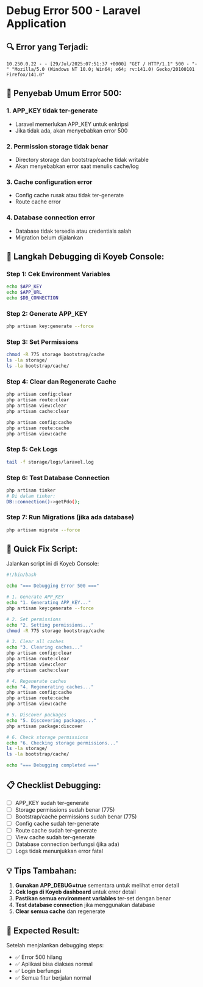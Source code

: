 # Debug Error 500 - Laravel Application

## 🔍 **Error yang Terjadi:**
```
10.250.0.22 - - [29/Jul/2025:07:51:37 +0000] "GET / HTTP/1.1" 500 - "-" "Mozilla/5.0 (Windows NT 10.0; Win64; x64; rv:141.0) Gecko/20100101 Firefox/141.0"
```

## 🚨 **Penyebab Umum Error 500:**

### 1. **APP_KEY tidak ter-generate**
- Laravel memerlukan APP_KEY untuk enkripsi
- Jika tidak ada, akan menyebabkan error 500

### 2. **Permission storage tidak benar**
- Directory storage dan bootstrap/cache tidak writable
- Akan menyebabkan error saat menulis cache/log

### 3. **Cache configuration error**
- Config cache rusak atau tidak ter-generate
- Route cache error

### 4. **Database connection error**
- Database tidak tersedia atau credentials salah
- Migration belum dijalankan

## 🔧 **Langkah Debugging di Koyeb Console:**

### **Step 1: Cek Environment Variables**
```bash
echo $APP_KEY
echo $APP_URL
echo $DB_CONNECTION
```

### **Step 2: Generate APP_KEY**
```bash
php artisan key:generate --force
```

### **Step 3: Set Permissions**
```bash
chmod -R 775 storage bootstrap/cache
ls -la storage/
ls -la bootstrap/cache/
```

### **Step 4: Clear dan Regenerate Cache**
```bash
php artisan config:clear
php artisan route:clear
php artisan view:clear
php artisan cache:clear

php artisan config:cache
php artisan route:cache
php artisan view:cache
```

### **Step 5: Cek Logs**
```bash
tail -f storage/logs/laravel.log
```

### **Step 6: Test Database Connection**
```bash
php artisan tinker
# Di dalam tinker:
DB::connection()->getPdo();
```

### **Step 7: Run Migrations (jika ada database)**
```bash
php artisan migrate --force
```

## 🚀 **Quick Fix Script:**

Jalankan script ini di Koyeb Console:

```bash
#!/bin/bash

echo "=== Debugging Error 500 ==="

# 1. Generate APP_KEY
echo "1. Generating APP_KEY..."
php artisan key:generate --force

# 2. Set permissions
echo "2. Setting permissions..."
chmod -R 775 storage bootstrap/cache

# 3. Clear all caches
echo "3. Clearing caches..."
php artisan config:clear
php artisan route:clear
php artisan view:clear
php artisan cache:clear

# 4. Regenerate caches
echo "4. Regenerating caches..."
php artisan config:cache
php artisan route:cache
php artisan view:cache

# 5. Discover packages
echo "5. Discovering packages..."
php artisan package:discover

# 6. Check storage permissions
echo "6. Checking storage permissions..."
ls -la storage/
ls -la bootstrap/cache/

echo "=== Debugging completed ==="
```

## 📋 **Checklist Debugging:**

- [ ] APP_KEY sudah ter-generate
- [ ] Storage permissions sudah benar (775)
- [ ] Bootstrap/cache permissions sudah benar (775)
- [ ] Config cache sudah ter-generate
- [ ] Route cache sudah ter-generate
- [ ] View cache sudah ter-generate
- [ ] Database connection berfungsi (jika ada)
- [ ] Logs tidak menunjukkan error fatal

## 💡 **Tips Tambahan:**

1. **Gunakan APP_DEBUG=true** sementara untuk melihat error detail
2. **Cek logs di Koyeb dashboard** untuk error detail
3. **Pastikan semua environment variables** ter-set dengan benar
4. **Test database connection** jika menggunakan database
5. **Clear semua cache** dan regenerate

## 🎯 **Expected Result:**

Setelah menjalankan debugging steps:
- ✅ Error 500 hilang
- ✅ Aplikasi bisa diakses normal
- ✅ Login berfungsi
- ✅ Semua fitur berjalan normal 